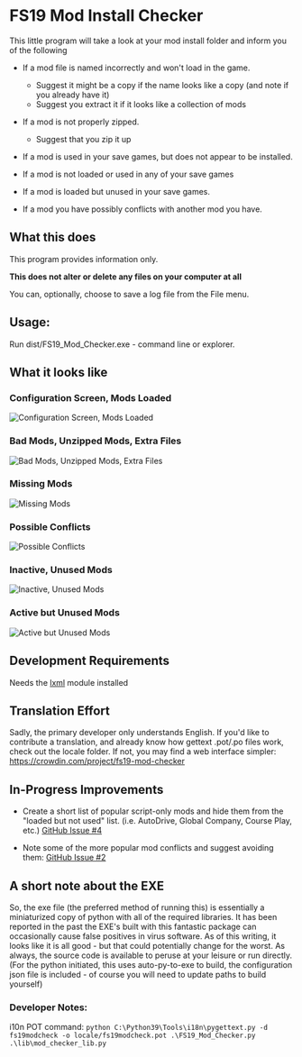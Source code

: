 # FS19 Mod Install Checker

This little program will take a look at your mod install folder and inform you of the following

 * If a mod file is named incorrectly and won't load in the game.
   * Suggest it might be a copy if the name looks like a copy (and note if you already have it)
   * Suggest you extract it if it looks like a collection of mods

 * If a mod is not properly zipped.
   * Suggest that you zip it up

 * If a mod is used in your save games, but does not appear to be installed.

 * If a mod is not loaded or used in any of your save games

 * If a mod is loaded but unused in your save games.

 * If a mod you have possibly conflicts with another mod you have.


## What this does

This program provides information only. 

__This does not alter or delete any files on your computer at all__

You can, optionally, choose to save a log file from the File menu.

## Usage:

Run dist/FS19_Mod_Checker.exe - command line or explorer.

## What it looks like

### Configuration Screen, Mods Loaded
![Configuration Screen, Mods Loaded](sshot/001-ConfigLoaded.png)

### Bad Mods, Unzipped Mods, Extra Files
![Bad Mods, Unzipped Mods, Extra Files](sshot/002-BadMods.png)

### Missing Mods
![Missing Mods](sshot/003-MissingMods.png)

### Possible Conflicts
![Possible Conflicts](sshot/004-Conflicts.png)

### Inactive, Unused Mods
![Inactive, Unused Mods](sshot/005-InactiveMods.png)

### Active but Unused Mods
![Active but Unused Mods](sshot/006-UnusedMods.png)


## Development Requirements

Needs the [lxml](https://lxml.de/installation.html) module installed

## Translation Effort

Sadly, the primary developer only understands English.  If you'd like to contribute a translation, and already know how gettext .pot/.po files work, check out the locale folder.  If not, you may find a web interface simpler: https://crowdin.com/project/fs19-mod-checker

## In-Progress Improvements

 * Create a short list of popular script-only mods and hide them from the "loaded but not used" list. (i.e. AutoDrive, Global Company, Course Play, etc.) [GitHub Issue #4](https://github.com/jtsage/FS19_Mod_Checker/issues/4)

 * Note some of the more popular mod conflicts and suggest avoiding them: [GitHub Issue #2](https://github.com/jtsage/FS19_Mod_Checker/issues/2)

 ## A short note about the EXE

 So, the exe file (the preferred method of running this) is essentially a miniaturized copy of python with all of the required libraries.  It has been reported in the past the EXE's built with this fantastic package can occasionally cause false positives in virus software.  As of this writing, it looks like it is all good - but that could potentially change for the worst.  As always, the source code is available to peruse at your leisure or run directly. (For the python initiated, this uses auto-py-to-exe to build, the configuration json file is included - of course you will need to update paths to build yourself)

 ### Developer Notes:

 i10n POT command: ```python C:\Python39\Tools\i18n\pygettext.py -d fs19modcheck -o locale/fs19modcheck.pot .\FS19_Mod_Checker.py .\lib\mod_checker_lib.py```
